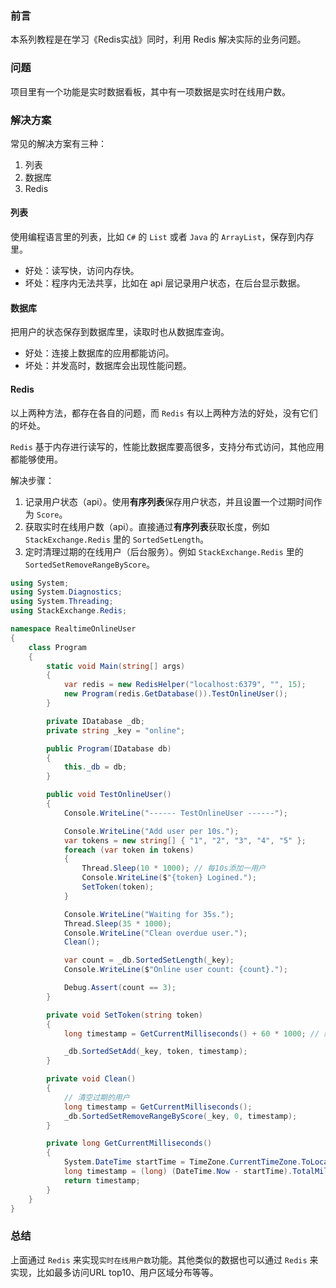 ### 前言

本系列教程是在学习《Redis实战》同时，利用 Redis 解决实际的业务问题。

### 问题

项目里有一个功能是实时数据看板，其中有一项数据是实时在线用户数。

### 解决方案

常见的解决方案有三种：

1. 列表
2. 数据库
3. Redis

#### 列表

使用编程语言里的列表，比如 `C#` 的 `List` 或者 `Java` 的 `ArrayList`，保存到内存里。

- 好处：读写快，访问内存快。
- 坏处：程序内无法共享，比如在 api  层记录用户状态，在后台显示数据。

#### 数据库

把用户的状态保存到数据库里，读取时也从数据库查询。

- 好处：连接上数据库的应用都能访问。
- 坏处：并发高时，数据库会出现性能问题。

#### Redis

以上两种方法，都存在各自的问题，而 `Redis`  有以上两种方法的好处，没有它们的坏处。

`Redis` 基于内存进行读写的，性能比数据库要高很多，支持分布式访问，其他应用都能够使用。

解决步骤：

1. 记录用户状态（api）。使用**有序列表**保存用户状态，并且设置一个过期时间作为 `Score`。
2. 获取实时在线用户数（api）。直接通过**有序列表**获取长度，例如 `StackExchange.Redis` 里的 `SortedSetLength`。
3. 定时清理过期的在线用户（后台服务）。例如 `StackExchange.Redis` 里的 `SortedSetRemoveRangeByScore`。

```C#
using System;
using System.Diagnostics;
using System.Threading;
using StackExchange.Redis;

namespace RealtimeOnlineUser
{
    class Program
    {
        static void Main(string[] args)
        {
            var redis = new RedisHelper("localhost:6379", "", 15);
            new Program(redis.GetDatabase()).TestOnlineUser();
        }

        private IDatabase _db;
        private string _key = "online";

        public Program(IDatabase db)
        {
            this._db = db;
        }

        public void TestOnlineUser()
        {
            Console.WriteLine("------ TestOnlineUser ------");

            Console.WriteLine("Add user per 10s.");
            var tokens = new string[] { "1", "2", "3", "4", "5" };
            foreach (var token in tokens)
            {
                Thread.Sleep(10 * 1000); // 每10s添加一用户
                Console.WriteLine($"{token} Logined.");
                SetToken(token);
            }

            Console.WriteLine("Waiting for 35s.");
            Thread.Sleep(35 * 1000);
            Console.WriteLine("Clean overdue user.");
            Clean();

            var count = _db.SortedSetLength(_key);
            Console.WriteLine($"Online user count: {count}.");

            Debug.Assert(count == 3);
        }

        private void SetToken(string token)
        {
            long timestamp = GetCurrentMilliseconds() + 60 * 1000; // 缓存60s

            _db.SortedSetAdd(_key, token, timestamp);
        }

        private void Clean()
        {
            // 清空过期的用户
            long timestamp = GetCurrentMilliseconds();
            _db.SortedSetRemoveRangeByScore(_key, 0, timestamp);
        }

        private long GetCurrentMilliseconds()
        {
            System.DateTime startTime = TimeZone.CurrentTimeZone.ToLocalTime(new System.DateTime(1970, 1, 1)); // 当地时区
            long timestamp = (long) (DateTime.Now - startTime).TotalMilliseconds; // 相差秒数
            return timestamp;
        }
    }
}
```

### 总结

上面通过 `Redis` 来实现`实时在线用户数`功能。其他类似的数据也可以通过 `Redis` 来实现，比如最多访问URL top10、用户区域分布等等。